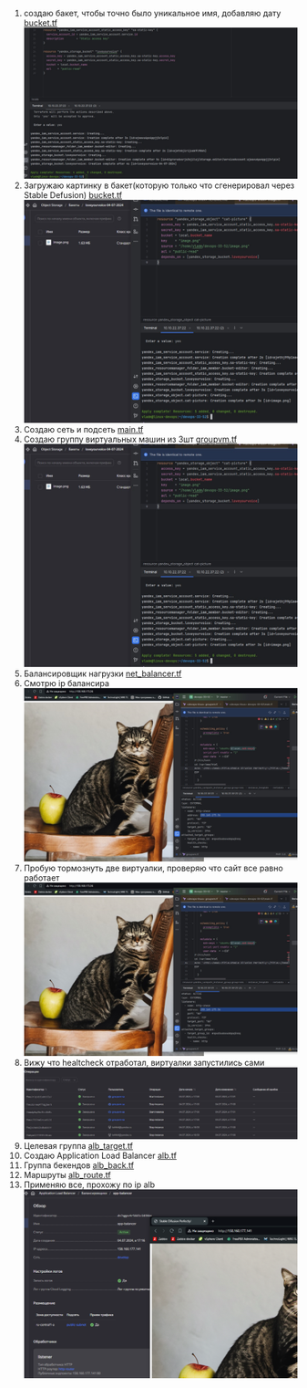 1) создаю бакет, чтобы точно было уникальное имя, добавляю дату [bucket.tf](terraform%2Fbucket.tf)
![img_1.png](img%2Fimg_1.png)
2) Загружаю картинку в бакет(которую только что сгенерировал через Stable Defusion) [bucket.tf](terraform%2Fbucket.tf)
![img_2.png](img%2Fimg_2.png)
3) Создаю сеть и подсеть [main.tf](terraform%2Fmain.tf)
4) Создаю группу виртуальных машин из 3шт [groupvm.tf](terraform%2Fgroupvm.tf)
![img_3.png](img%2Fimg_3.png)
5) Балансировщик нагрузки [net_balancer.tf](terraform%2Fnet_balancer.tf)
6) Смотрю ip балансира
![img_4.png](img%2Fimg_4.png)
7) Пробую тормознуть две виртуалки, проверяю что сайт все равно работает
![img_5.png](img%2Fimg_5.png)
8) Вижу что healtcheck отработал, виртуалки запустились сами
![img_6.png](img%2Fimg_6.png)
9) Целевая группа [alb_target.tf](terraform%2Falb_target.tf)
10) Создаю Application Load Balancer [alb.tf](terraform%2Falb.tf)
10) Группа бекендов [alb_back.tf](terraform%2Falb_back.tf)
11) Маршруты [alb_route.tf](terraform%2Falb_route.tf)
12) Применяю все, прохожу по ip alb
![img.png](img%2Fimg.png)